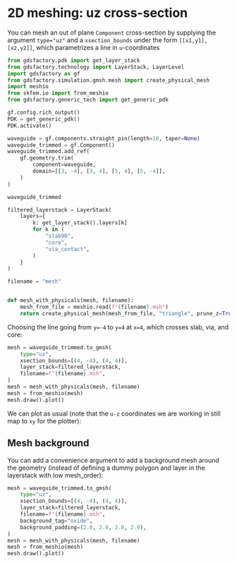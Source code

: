 # 2D meshing: uz cross-section

You can mesh an out of plane `Component` cross-section by supplying the argument `type="uz"` and a `xsection_bounds` under the form `[[x1,y1], [x2,y2]]`, which parametrizes a line in `u`-coordinates

```python
from gdsfactory.pdk import get_layer_stack
from gdsfactory.technology import LayerStack, LayerLevel
import gdsfactory as gf
from gdsfactory.simulation.gmsh.mesh import create_physical_mesh
import meshio
from skfem.io import from_meshio
from gdsfactory.generic_tech import get_generic_pdk

gf.config.rich_output()
PDK = get_generic_pdk()
PDK.activate()

waveguide = gf.components.straight_pin(length=10, taper=None)
waveguide_trimmed = gf.Component()
waveguide_trimmed.add_ref(
    gf.geometry.trim(
        component=waveguide,
        domain=[[3, -4], [3, 4], [5, 4], [5, -4]],
    )
)

waveguide_trimmed
```

```python
filtered_layerstack = LayerStack(
    layers={
        k: get_layer_stack().layers[k]
        for k in (
            "slab90",
            "core",
            "via_contact",
        )
    }
)
```

```python
filename = "mesh"


def mesh_with_physicals(mesh, filename):
    mesh_from_file = meshio.read(f"{filename}.msh")
    return create_physical_mesh(mesh_from_file, "triangle", prune_z=True)
```

Choosing the line going from `y=-4` to `y=4` at `x=4`, which crosses slab, via, and core:

```python
mesh = waveguide_trimmed.to_gmsh(
    type="uz",
    xsection_bounds=[(4, -4), (4, 4)],
    layer_stack=filtered_layerstack,
    filename=f"{filename}.msh",
)
mesh = mesh_with_physicals(mesh, filename)
mesh = from_meshio(mesh)
mesh.draw().plot()
```

We can plot as usual (note that the `u-z` coordinates we are working in still map to `xy` for the plotter):


## Mesh background

You can add a convenience argument to add a background mesh around the geometry (instead of defining a dummy polygon and layer in the layerstack with low mesh_order):

```python
mesh = waveguide_trimmed.to_gmsh(
    type="uz",
    xsection_bounds=[(4, -4), (4, 4)],
    layer_stack=filtered_layerstack,
    filename=f"{filename}.msh",
    background_tag="oxide",
    background_padding=(2.0, 2.0, 2.0, 2.0),
)
mesh = mesh_with_physicals(mesh, filename)
mesh = from_meshio(mesh)
mesh.draw().plot()
```
